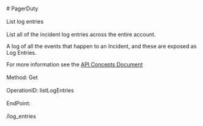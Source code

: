 <br>#     PagerDuty</br>
<br>List log entries</br>
<br>List all of the incident log entries across the entire account.

A log of all the events that happen to an Incident, and these are exposed as Log Entries.

For more information see the [API Concepts Document](../../docs/CONCEPTS.md#log-entries)
</br>
<br>Method: Get</br>
<br>OperationID: listLogEntries</br>
<br>EndPoint:</br>
<br>/log_entries</br>

